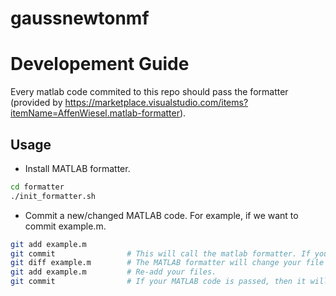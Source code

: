 # gaussnewtonmf

# Developement Guide

Every matlab code commited to this repo should pass the formatter (provided by https://marketplace.visualstudio.com/items?itemName=AffenWiesel.matlab-formatter).

## Usage

- Install MATLAB formatter.
```bash
cd formatter
./init_formatter.sh
```

- Commit a new/changed MATLAB code. For example, if we want to commit example.m.
```bash
git add example.m 
git commit                # This will call the matlab formatter. If your MATLAB code is passed, then it will proceed to commit-message page.
git diff example.m        # The MATLAB formatter will change your file accordingly, so review all not-passed files. 
git add example.m         # Re-add your files.
git commit                # If your MATLAB code is passed, then it will proceed to commit-message page.
```
